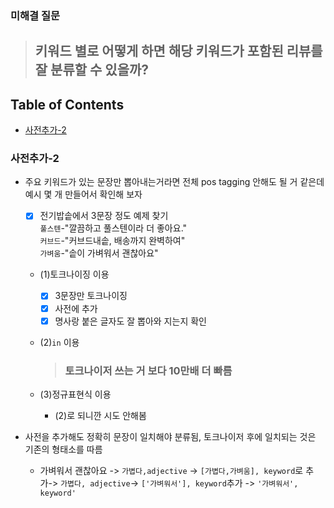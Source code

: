### 미해결 질문
>## 키워드 별로 어떻게 하면 해당 키워드가 포함된 리뷰를 잘 분류할 수 있을까?

## Table of Contents
- [사전추가-2](#사전추가-2)

### 사전추가-2
- 주요 키워드가 있는 문장만 뽑아내는거라면 전체 pos tagging 안해도 될 거 같은데 예시 몇 개 만들어서 확인해 보자
    - [x] 전기밥솥에서 3문장 정도 예제 찾기  
      `풀스텐`-"깔끔하고 풀스텐이라 더 좋아요."  
      `커브드`-"커브드내솥, 배송까지 완벽하여"   
      `가벼움`-"솥이 가벼워서 괜찮아요"  

    - (1)토크나이징 이용

        - [x] 3문장만 토크나이징
        - [x] 사전에 추가
        - [x] 명사랑 붙은 글자도 잘 뽑아와 지는지 확인

    - (2)`in` 이용

        > ### 토크나이저 쓰는 거 보다 10만배 더 빠름

    - (3)정규표현식 이용

        - (2)로 되니깐 시도 안해봄

- 사전을 추가해도 정확히 문장이 일치해야 분류됨, 토크나이저 후에 일치되는 것은 기존의 형태소를 따름
  
  - 가벼워서 괜찮아요 -> `가볍다,adjective` -> `[가볍다,가벼움], keyword`로 추가-> `가볍다, adjective`-> `['가벼워서'], keyword`추가 -> `'가벼워서', keyword'`


